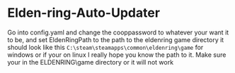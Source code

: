 # Elden-ring-Auto-Updater

Go into config.yaml and change the cooppassword to whatever your want it to be, and set EldenRingPath to the path to the eldenring game directory it should look like this
`C:\steam\steamapps\common\eldenring\game` for windows or if your on linux I really hope you know the path to it.
Make sure your in the ELDENRING\game directory or it will not work
